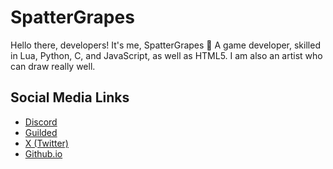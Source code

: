 # SpatterGrapes

Hello there, developers! It's me, SpatterGrapes 👋 A game developer, skilled in Lua, Python, C, and JavaScript, as well as HTML5. I am also an artist who can draw really well.

## Social Media Links
- [Discord](https://discord.gg/wXPBEeBbcb)
- [Guilded](https://www.guilded.gg/The-Guardian-Realm)
- [X (Twitter)](https://twitter.com/spattergrapes)
- [Github.io](https://SpatterGrapes.github.io/SpatterGrapes/)
